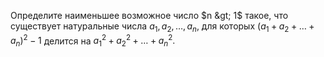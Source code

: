 Определите наименьшее возможное число $n &gt; 1$ такое, что существует натуральные числа $a_1, a_2,\ldots, a_n,$ для которых ${(a_1+a_2+ \ldots+a_n)}^2-1$ делится на $a_1^2+a_2^2+ \ldots+a_n^2.$